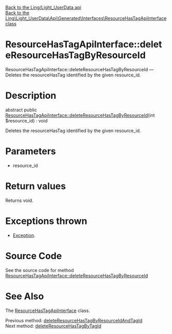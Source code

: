 [Back to the Ling/Light_UserData api](https://github.com/lingtalfi/Light_UserData/blob/master/doc/api/Ling/Light_UserData.md)<br>
[Back to the Ling\Light_UserData\Api\Generated\Interfaces\ResourceHasTagApiInterface class](https://github.com/lingtalfi/Light_UserData/blob/master/doc/api/Ling/Light_UserData/Api/Generated/Interfaces/ResourceHasTagApiInterface.md)


ResourceHasTagApiInterface::deleteResourceHasTagByResourceId
================



ResourceHasTagApiInterface::deleteResourceHasTagByResourceId — Deletes the resourceHasTag identified by the given resource_id.




Description
================


abstract public [ResourceHasTagApiInterface::deleteResourceHasTagByResourceId](https://github.com/lingtalfi/Light_UserData/blob/master/doc/api/Ling/Light_UserData/Api/Generated/Interfaces/ResourceHasTagApiInterface/deleteResourceHasTagByResourceId.md)(int $resource_id) : void




Deletes the resourceHasTag identified by the given resource_id.




Parameters
================


- resource_id

    


Return values
================

Returns void.


Exceptions thrown
================

- [Exception](http://php.net/manual/en/class.exception.php).&nbsp;







Source Code
===========
See the source code for method [ResourceHasTagApiInterface::deleteResourceHasTagByResourceId](https://github.com/lingtalfi/Light_UserData/blob/master/Api/Generated/Interfaces/ResourceHasTagApiInterface.php#L246-L246)


See Also
================

The [ResourceHasTagApiInterface](https://github.com/lingtalfi/Light_UserData/blob/master/doc/api/Ling/Light_UserData/Api/Generated/Interfaces/ResourceHasTagApiInterface.md) class.

Previous method: [deleteResourceHasTagByResourceIdAndTagId](https://github.com/lingtalfi/Light_UserData/blob/master/doc/api/Ling/Light_UserData/Api/Generated/Interfaces/ResourceHasTagApiInterface/deleteResourceHasTagByResourceIdAndTagId.md)<br>Next method: [deleteResourceHasTagByTagId](https://github.com/lingtalfi/Light_UserData/blob/master/doc/api/Ling/Light_UserData/Api/Generated/Interfaces/ResourceHasTagApiInterface/deleteResourceHasTagByTagId.md)<br>

